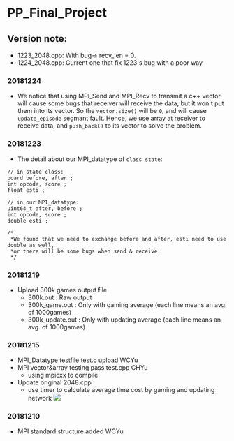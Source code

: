 # PP_Final_Project
## Version note:
- 1223_2048.cpp: With bug-> recv_len = 0. 
- 1224_2048.cpp: Current one that fix 1223's bug with a poor way

### 20181224
- We notice that using MPI_Send and MPI_Recv to transmit a c++ vector will cause some bugs that receiver will receive the data, but it won't put them into its vector. So the ```vector.size()``` will be ```0```, and will cause ```update_episode``` segmant fault. Hence, we use array at receiver to receive data, and ```push_back()``` to its vector to solve the problem.

### 20181223
- The detail about our MPI_datatype of ```class state```:
```
// in state class:
board before, after ;
int opcode, score ;
float esti ;

// in our MPI_datatype:
uint64_t after, before ;
int opcode, score ;
double esti ;

/*
 *We found that we need to exchange before and after, esti need to use double as well, 
 *or there will be some bugs when send & receive.
 */
```
### 20181219
- Upload 300k games output file
	- 300k.out : Raw output
	- 300k_game.out : Only with gaming average (each line means an avg. of 1000games)
	- 300k_update.out : Only with updating average (each line means an avg. of 1000games)
### 20181215
- MPI_Datatype testfile test.c upload WCYu
- MPI vector&array testing pass test.cpp CHYu
	- using mpicxx to compile
- Update original 2048.cpp
	- use timer to calculate average time cost by gaming and updating network
	![](https://i.imgur.com/No4K2kg.png)
### 20181210
- MPI standard structure added WCYu

